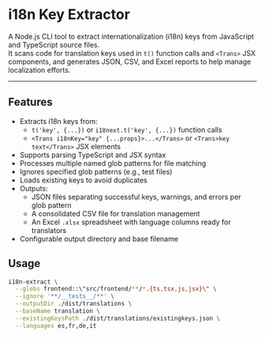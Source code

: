 # i18n Key Extractor

A Node.js CLI tool to extract internationalization (i18n) keys from JavaScript and TypeScript source files.  
It scans code for translation keys used in `t()` function calls and `<Trans>` JSX components, and generates JSON, CSV, and Excel reports to help manage localization efforts.

---

## Features

- Extracts i18n keys from:
  - `t('key', {...})` or `i18next.t('key', {...})` function calls
  - `<Trans i18nKey="key" {...props}>...</Trans>` or `<Trans>key text</Trans>` JSX elements
- Supports parsing TypeScript and JSX syntax
- Processes multiple named glob patterns for file matching
- Ignores specified glob patterns (e.g., test files)
- Loads existing keys to avoid duplicates
- Outputs:
  - JSON files separating successful keys, warnings, and errors per glob pattern
  - A consolidated CSV file for translation management
  - An Excel `.xlsx` spreadsheet with language columns ready for translators
- Configurable output directory and base filename

## Usage

```bash
i18n-extract \
  --globs frontend::\"src/frontend/**/*.{ts,tsx,js,jsx}\" \
  --ignore '**/__tests__/**' \
  --outputDir ./dist/translations \
  --baseName translation \
  --existingKeysPath ./dist/translations/existingkeys.json \
  --languages es,fr,de,it
```
